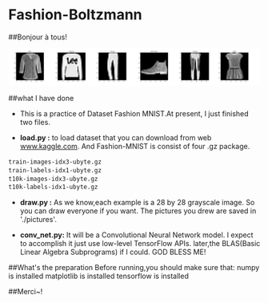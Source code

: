 # Fashion-Boltzmann
##Bonjour à tous!

![Image crashed](https://raw.githubusercontent.com/BoltzmannZhaung/Fashion-Boltzmann/master/img/pic.jpg)

##what I have done
- This is a practice of Dataset Fashion MNIST.At present, I just finished two files.

- **load.py :** to load dataset that you can download from web www.kaggle.com.
And Fashion-MNIST is consist of four .gz package.
```latex
train-images-idx3-ubyte.gz
train-labels-idx1-ubyte.gz
t10k-images-idx3-ubyte.gz
t10k-labels-idx1-ubyte.gz
```
- **draw.py :** As we know,each example is a 28 by 28 grayscale image.
So you can draw everyone if you want.
The pictures you drew are saved in './pictures'.

- **conv_net.py:** It will be a Convolutional Neural Network model.
I expect to accomplish it just use low-level TensorFlow APIs.
later,the BLAS(Basic Linear Algebra Subprograms) if I could.
GOD BLESS ME!

##What's the preparation
Before running,you should make sure that:
numpy       is installed
matplotlib  is installed
tensorflow  is installed

##Merci~!